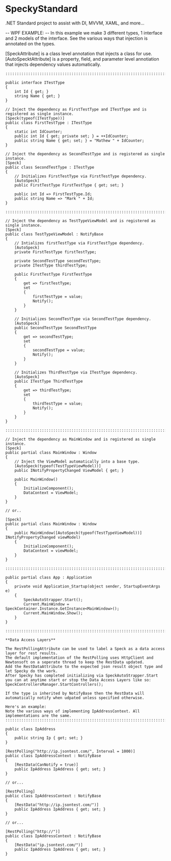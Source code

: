 # SpeckyStandard
.NET Standard project to assist with DI, MVVM, XAML, and more...

-- WPF EXAMPLE: --
In this example we make 3 different types, 1 interface and 2 models of the interface.
See the various ways that injection is annotated on the types.

[SpeckAttribute] is a class level annotation that injects a class for use.
[AutoSpecktAttribute] is a property, field, and parameter level annotiation that injects dependency values automatically.

    :::::::::::::::::::::::::::::::::::::::::::::::::::::::::::::::::::::::::::::::::::::

    public interface ITestType
    {
        int Id { get; }
        string Name { get; }
    }

    // Inject the dependency as FirstTestType and ITestType and is registered as single instance.
    [Speck(typeof(ITestType))] 
    public class FirstTestType : ITestType
    {
        static int IdCounter;
        public int Id { get; private set; } = ++IdCounter;
        public string Name { get; set; } = "Mathew " + IdCounter;
    }
    
    // Inject the dependency as SecondTestType and is registered as single instance.
    [Speck] 
    public class SecondTestType : ITestType
    {
        // Initializes FirstTestType via FirstTestType dependency.
        [AutoSpeck] 
        public FirstTestType FirstTestType { get; set; }

        public int Id => FirstTestType.Id;
        public string Name => "Mark " + Id;
    }
    
    ::::::::::::::::::::::::::::::::::::::::::::::::::::::::::::::::::::::::::::::::::::::::
    
    // Inject the dependency as TestTypeViewModel and is registered as single instance.
    [Speck] 
    public class TestTypeViewModel : NotifyBase
    {
        // Intializes firstTestType via FirstTestType dependency.
        [AutoSpeck] 
        private FirstTestType firstTestType;
        
        private SecondTestType secondTestType;
        private ITestType thirdTestType;

        public FirstTestType FirstTestType
        {
            get => firstTestType;
            set
            {
                firstTestType = value;
                Notify();
            }
        }

        // Initializes SecondTestType via SecondTestType dependency.
        [AutoSpeck] 
        public SecondTestType SecondTestType
        {
            get => secondTestType;
            set
            {
                secondTestType = value;
                Notify();
            }
        }

        // Initializes ThirdTestType via ITestType dependency.
        [AutoSpeck] 
        public ITestType ThirdTestType
        {
            get => thirdTestType;
            set
            {
                thirdTestType = value;
                Notify();
            }
        }
    }
    
    ::::::::::::::::::::::::::::::::::::::::::::::::::::::::::::::::::::::::::::::::
    
    // Inject the dependency as MainWindow and is registered as single instance.
    [Speck]
    public partial class MainWindow : Window
    {
        // Inject the ViewModel automatically into a base type.
        [AutoSpeck(typeof(TestTypeViewModel))]
        public INotifyPropertyChanged ViewModel { get; }

        public MainWindow()
        {
            InitializeComponent();
            DataContext = ViewModel;
        }
    }   

    // or..

    [Speck]
    public partial class MainWindow : Window
    {
        public MainWindow([AutoSpeck(typeof(TestTypeViewModel))] INotifyPropertyChanged viewModel)
        {
            InitializeComponent();
            DataContext = viewModel;
        }
    }
    
    ::::::::::::::::::::::::::::::::::::::::::::::::::::::::::::::::::::::::::::::::
    
    public partial class App : Application
    {
        private void Application_Startup(object sender, StartupEventArgs e)
        {
            SpeckAutoStrapper.Start();
            Current.MainWindow = SpeckContainer.Instance.GetInstance<MainWindow>();
            Current.MainWindow.Show();
        }
    }

    ::::::::::::::::::::::::::::::::::::::::::::::::::::::::::::::::::::::::::::::::

    **Data Access Layers**

    The RestPollingAttribute can be used to label a Speck as a data access layer for rest results.
    The default implementation of the RestPolling uses HttpClient and Newtonsoft on a seperate thread to keep the RestData updated.
    Add the RestDataAttribute to the expected json result object type and let Specky do the work.
    After Specky has completed initializing via SpeckAutoStrapper.Start you can at anytime start or stop the Data Access Layers like so:
    SpeckControllersManager.StartControllers();

    If the type is inherited by NotifyBase then the RestData will automatically notify when udpated unless specified otherwise.
 
    Here's an example:
    Note the various ways of implementing IpAddressContext. All implementations are the same.
    ::::::::::::::::::::::::::::::::::::::::::::::::::::::::::::::::::::::::::::::::

    public class IpAddress
    {
        public string Ip { get; set; }
    }

    [RestPolling("http://ip.jsontest.com/", Interval = 1000)]
    public class IpAddressContext : NotifyBase
    {
        [RestData(CanNotify = true)]
        public IpAddress IpAddress { get; set; }
    }

    // or...

    [RestPolling]
    public class IpAddressContext : NotifyBase
    {
        [RestData("http://ip.jsontest.com/")]
        public IpAddress IpAddress { get; set; }
    }

    // or...

    [RestPolling("http://")]
    public class IpAddressContext : NotifyBase
    {
        [RestData("ip.jsontest.com/")]
        public IpAddress IpAddress { get; set; }
    }